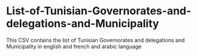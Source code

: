 # List-of-Tunisian-Governorates-and-delegations-and-Municipality
This CSV contains the list of Tunisian Governorates and delegations and Municipality in english and french and arabic language

